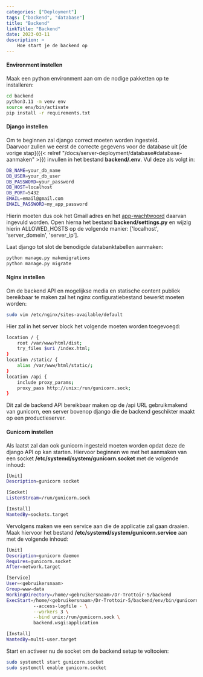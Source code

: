 ```yaml
---
categories: ["Deployment"]
tags: ["backend", "database"]
title: "Backend"
linkTitle: "Backend"
date: 2023-03-11
description: >
    Hoe start je de backend op
---
```


#### Environment instellen
Maak een python environment aan om de nodige pakketten op te installeren:
```bash
cd backend
python3.11 -m venv env
source env/bin/activate
pip install -r requirements.txt
```

#### Django instellen
Om te beginnen zal django correct moeten worden ingesteld.<br>
Daarvoor zullen we eerst de correcte gegevens voor de database uit [de vorige stap]({{< relref "/docs/server-deployment/database#database-aanmaken" >}}) invullen in het bestand **backend/.env**.
Vul deze als volgt in:
```bash
DB_NAME=your_db_name
DB_USER=your_db_user
DB_PASSWORD=your_password
DB_HOST=localhost
DB_PORT=5432
EMAIL=email@gmail.com
EMAIL_PASSWORD=my_app_password
```
Hierin moeten dus ook het Gmail adres en het  [app-wachtwoord](https://support.google.com/mail/answer/185833?hl=nl) daarvan ingevuld worden.
Open hierna het bestand **backend/settings.py** en wijzig hierin ALLOWED_HOSTS op de volgende manier: ['localhost', 'server_domein', 'server_ip'].

Laat django tot slot de benodigde databanktabellen aanmaken:
```bash
python manage.py makemigrations
python manage.py migrate
```

#### Nginx instellen
Om de backend API en mogelijkse media en statische content publiek bereikbaar te maken zal het nginx configuratiebestand bewerkt moeten worden:
```bash
sudo vim /etc/nginx/sites-available/default
```
Hier zal in het server block het volgende moeten worden toegevoegd:
```bash
location / {
    root /var/www/html/dist;
    try_files $uri /index.html;
}
location /static/ {
    alias /var/www/html/static/;
}
location /api {
    include proxy_params;
    proxy_pass http://unix:/run/gunicorn.sock;
}
```

Dit zal de backend API bereikbaar maken op de /api URL gebruikmakend van gunicorn, een server bovenop django die de backend geschikter maakt op een productieserver.

#### Gunicorn instellen
Als laatst zal dan ook gunicorn ingesteld moeten worden opdat deze de django API op kan starten.
Hiervoor beginnen we met het aanmaken van een socket **/etc/systemd/system/gunicorn.socket** met de volgende inhoud:
```bash
[Unit]
Description=gunicorn socket

[Socket]
ListenStream=/run/gunicorn.sock

[Install]
WantedBy=sockets.target
```

Vervolgens maken we een service aan die de applicatie zal gaan draaien. Maak hiervoor het bestand **/etc/systemd/system/gunicorn.service** aan met de volgende inhoud:
```bash
[Unit]
Description=gunicorn daemon
Requires=gunicorn.socket
After=network.target

[Service]
User=<gebruikersnaam>
Group=www-data
WorkingDirectory=/home/<gebruikersnaam>/Dr-Trottoir-5/backend
ExecStart=/home/<gebruikersnaam>/Dr-Trottoir-5/backend/env/bin/gunicorn \
          --access-logfile - \
          --workers 3 \
          --bind unix:/run/gunicorn.sock \
          backend.wsgi:application

[Install]
WantedBy=multi-user.target
```

Start en activeer nu de socket om de backend setup te voltooien:
```bash
sudo systemctl start gunicorn.socket
sudo systemctl enable gunicorn.socket
```